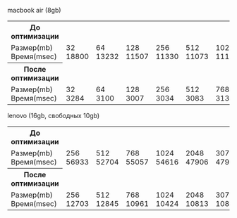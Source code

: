 
macbook air (8gb)
<table>
  <tr>
    <th>До оптимизации</th>
  </tr>
  <tr>
    <td>Размер(mb)<br>Время(msec)</td>
    <td>32<br>18800</td>
    <td>64<br>13232</td>
    <td>128<br>11507</td>
    <td>256<br>11330</td>
    <td>512<br>11073</td>
    <td>1024<br>11130</td>
    <td>2048<br>11894</td>
    <td>2304<br>20251</td>
    <td>2560<br>35504</td>
  </tr>
<tr>
    <th>После оптимизации</th>
  </tr>
  <tr>
    <td>Размер(mb)<br>Время(msec)</td>
    <td>32<br>3284</td>
    <td>64<br>3100</td>
    <td>128<br>3007</td>
    <td>256<br>3034</td>
    <td>512<br>3083</td>
    <td>768<br>3133</td>
    <td>896<br>3144</td>
    <td>1024<br>3180</td>
    <td>2048<br>3458</td>
    <td>2560<br>4821</td>
  </tr>
</table>

lenovo (16gb, свободных 10gb)

<table>
  <tr>
    <th>До оптимизации</th>
  </tr>
  <tr>
    <td>Размер(mb)<br>Время(msec)</td>
    <td>256<br>56933</td>
    <td>512<br>52704</td>
    <td>768<br>55057</td>
    <td>1024<br>54616</td>
    <td>2048<br>47906</td>
    <td>3072<br>47915</td>
    <td>4096<br>42520</td>
    <td>5120<br>39359</td>
    <td>6144<br>36402</td>
    <td>7168<br>36402</td>
    <td>8192<br>30468</td>
  </tr>
<tr>
    <th>После оптимизации</th>
  </tr>
  <tr>
    <td>Размер(mb)<br>Время(msec)</td>
    <td>256<br>12703</td>
    <td>512<br>12845</td>
    <td>768<br>10961</td>
    <td>1024<br>10424</td>
    <td>2048<br>10813</td>
    <td>3072<br>10841</td>
    <td>4096<br>11265</td>
    <td>5120<br>11339</td>
    <td>6144<br>11717</td>
    <td>7168<br>11996</td>
    <td>8192<br>12159</td>
  </tr>
</table>